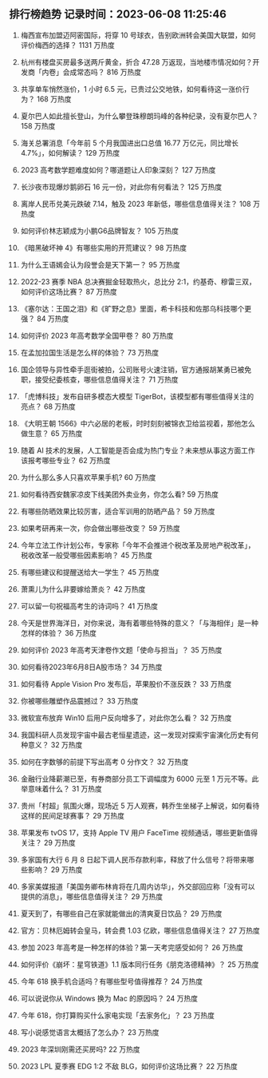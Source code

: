 
## 排行榜趋势 记录时间：2023-06-08 11:25:46
  
  1. 梅西宣布加盟迈阿密国际，将穿 10 号球衣，告别欧洲转会美国大联盟，如何评价梅西的选择？ 1131 万热度
    
  2. 杭州有楼盘买房最多送两斤黄金，折合 47.28 万返现，当地楼市情况如何？开发商「内卷」会成常态吗？ 816 万热度
    
  3. 共享单车悄然涨价，1 小时 6.5 元，已贵过公交地铁，如何看待这一涨价行为？ 168 万热度
    
  4. 夏尔巴人如此擅长登山，为什么攀登珠穆朗玛峰的各种纪录，没有夏尔巴人？ 158 万热度
    
  5. 海关总署消息「今年前 5 个月我国进出口总值 16.77 万亿元，同比增长 4.7%」，如何解读？ 129 万热度
    
  6. 2023 高考数学题难度如何？哪道题让人印象深刻？ 127 万热度
    
  7. 长沙夜市现爆炒鹅卵石 16 元一份，对此你有何看法？ 125 万热度
    
  8. 离岸人民币兑美元跌破 7.14，触及 2023 年新低，哪些信息值得关注？ 108 万热度
    
  9. 如何评价林志颖成为小鹏G6品牌智友？ 105 万热度
    
  10. 《暗黑破坏神 4》有哪些实用的开荒建议？ 98 万热度
    
  11. 为什么王语嫣会认为段誉会是天下第一？ 95 万热度
    
  12. 2022-23 赛季 NBA 总决赛掘金轻取热火，总比分 2:1，约基奇、穆雷三双，如何评价这场比赛？ 87 万热度
    
  13. 《塞尔达：王国之泪》和《旷野之息》里面，希卡科技和佐那乌科技哪个更强？ 84 万热度
    
  14. 如何评价 2023 年高考数学全国甲卷？ 80 万热度
    
  15. 在孟加拉国生活是怎么样的体验？ 73 万热度
    
  16. 国企领导与异性牵手逛街被拍，公司账号火速注销，官方通报胡某勇已被免职，接受纪委核查，哪些信息值得关注？ 71 万热度
    
  17. 「虎博科技」发布自研多模态大模型 TigerBot，该模型都有哪些值得关注的亮点？ 68 万热度
    
  18. 《大明王朝 1566》中六必居的老板，时时刻刻被锦衣卫给监视着，那他怎么做生意？ 65 万热度
    
  19. 随着 AI 技术的发展，人工智能是否会成为热门专业？未来想从事这方面工作该报考哪些专业？ 62 万热度
    
  20. 为什么那么多人只喜欢苹果手机? 60 万热度
    
  21. 如何看待西安魏家凉皮下线美团外卖业务，你怎么看? 59 万热度
    
  22. 有哪些防晒效果比较厉害，适合军训用的防晒产品？ 59 万热度
    
  23. 如果考研再来一次，你会做出哪些改变？ 59 万热度
    
  24. 今年立法工作计划公布，专家称「今年不会推进个税改革及房地产税改革」，税收改革一般受哪些因素影响？ 45 万热度
    
  25. 有哪些建议和提醒送给大一学生？ 45 万热度
    
  26. 萧熏儿为什么非要嫁给萧炎？ 42 万热度
    
  27. 可以留一句祝福高考生的诗词吗？ 41 万热度
    
  28. 今天是世界海洋日，对你来说，海有着哪些特殊的意义？「与海相伴」是一种怎样的体验？ 36 万热度
    
  29. 如何评价 2023 年高考天津卷作文题「使命与担当」？ 35 万热度
    
  30. 如何看待2023年6月8日A股市场？ 34 万热度
    
  31. 如何看待 Apple Vision Pro 发布后，苹果股价不涨反跌？ 33 万热度
    
  32. 你被哪些雕塑作品震撼过？ 33 万热度
    
  33. 微软宣布放弃 Win10 后用户反向增多了，对此你怎么看？ 32 万热度
    
  34. 我国科研人员发现宇宙中最古老恒星遗迹，这一发现对探索宇宙演化历史有何种意义？ 32 万热度
    
  35. 如何在字数够的前提下写出高考 0 分作文？ 32 万热度
    
  36. 金融行业降薪潮已至，有券商部分员工下调幅度为 6000 元至 1 万元不等。此举意味着什么？ 31 万热度
    
  37. 贵州「村超」氛围火爆，现场近 5 万人观赛，韩乔生坐梯子上解说，如何看待这样的民间足球赛事？ 29 万热度
    
  38. 苹果发布 tvOS 17，支持 Apple TV 用户 FaceTime 视频通话，哪些更新值得关注？ 29 万热度
    
  39. 多家国有大行 6 月 8 日起下调人民币存款利率，释放了什么信号？将带来哪些影响？ 29 万热度
    
  40. 多家美媒报道「美国务卿布林肯将在几周内访华」，外交部回应称「没有可以提供的消息」，哪些信息值得关注？ 29 万热度
    
  41. 夏天到了，有哪些自己在家就能做出的清爽夏日饮品？ 29 万热度
    
  42. 官方：贝林厄姆转会皇马，转会费 1.03 亿欧，哪些信息值得关注？ 27 万热度
    
  43. 参加 2023 年高考是一种怎样的体验？第一天考完感受如何？ 26 万热度
    
  44. 如何评价《崩坏：星穹铁道》1.1 版本同行任务《朋克洛德精神》？ 25 万热度
    
  45. 今年 618 换手机合适吗？有哪些型号值得推荐？ 24 万热度
    
  46. 可以说说你从 Windows 换为 Mac 的原因吗？ 24 万热度
    
  47. 今年 618，你打算购买什么家电实现「去家务化」？ 23 万热度
    
  48. 写小说感觉语言太概括了怎么办？ 23 万热度
    
  49. 2023 年深圳刚需还买房吗? 22 万热度
    
  50. 2023 LPL 夏季赛 EDG 1:2 不敌 BLG，如何评价这场比赛？ 22 万热度
    
